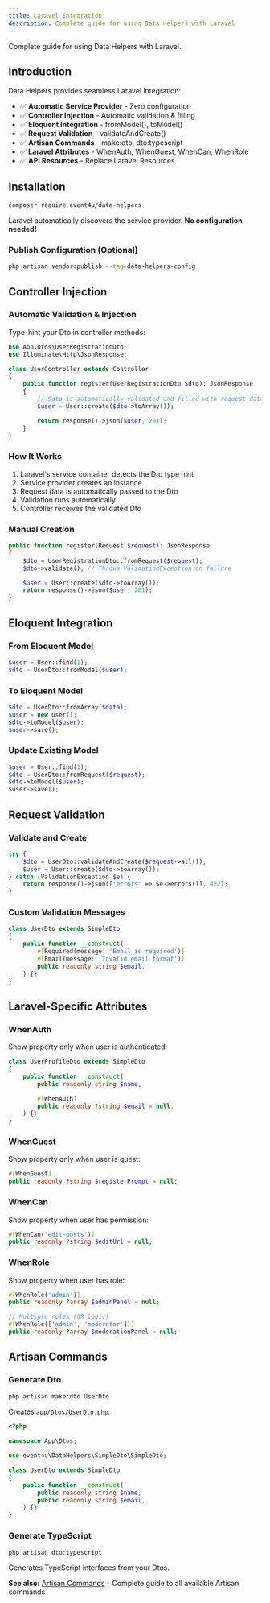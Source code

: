 ```yaml
---
title: Laravel Integration
description: Complete guide for using Data Helpers with Laravel
---
```


Complete guide for using Data Helpers with Laravel.

## Introduction

Data Helpers provides seamless Laravel integration:

- ✅ **Automatic Service Provider** - Zero configuration
- ✅ **Controller Injection** - Automatic validation & filling
- ✅ **Eloquent Integration** - fromModel(), toModel()
- ✅ **Request Validation** - validateAndCreate()
- ✅ **Artisan Commands** - make:dto, dto:typescript
- ✅ **Laravel Attributes** - WhenAuth, WhenGuest, WhenCan, WhenRole
- ✅ **API Resources** - Replace Laravel Resources

## Installation

```bash
composer require event4u/data-helpers
```

Laravel automatically discovers the service provider. **No configuration needed!**

### Publish Configuration (Optional)

```bash
php artisan vendor:publish --tag=data-helpers-config
```

## Controller Injection

### Automatic Validation & Injection

Type-hint your Dto in controller methods:

```php
use App\Dtos\UserRegistrationDto;
use Illuminate\Http\JsonResponse;

class UserController extends Controller
{
    public function register(UserRegistrationDto $dto): JsonResponse
    {
        // $dto is automatically validated and filled with request data
        $user = User::create($dto->toArray());

        return response()->json($user, 201);
    }
}
```

### How It Works

1. Laravel's service container detects the Dto type hint
2. Service provider creates an instance
3. Request data is automatically passed to the Dto
4. Validation runs automatically
5. Controller receives the validated Dto

### Manual Creation

```php
public function register(Request $request): JsonResponse
{
    $dto = UserRegistrationDto::fromRequest($request);
    $dto->validate(); // Throws ValidationException on failure

    $user = User::create($dto->toArray());
    return response()->json($user, 201);
}
```

## Eloquent Integration

### From Eloquent Model

<!-- skip-test: requires Eloquent User model -->
```php
$user = User::find(1);
$dto = UserDto::fromModel($user);
```

### To Eloquent Model

<!-- skip-test: requires Eloquent User model -->
```php
$dto = UserDto::fromArray($data);
$user = new User();
$dto->toModel($user);
$user->save();
```

### Update Existing Model

<!-- skip-test: requires Eloquent User model and Request -->
```php
$user = User::find(1);
$dto = UserDto::fromRequest($request);
$dto->toModel($user);
$user->save();
```

## Request Validation

### Validate and Create

```php
try {
    $dto = UserDto::validateAndCreate($request->all());
    $user = User::create($dto->toArray());
} catch (ValidationException $e) {
    return response()->json(['errors' => $e->errors()], 422);
}
```

### Custom Validation Messages

```php
class UserDto extends SimpleDto
{
    public function __construct(
        #[Required(message: 'Email is required')]
        #[Email(message: 'Invalid email format')]
        public readonly string $email,
    ) {}
}
```

## Laravel-Specific Attributes

### WhenAuth

Show property only when user is authenticated:

```php
class UserProfileDto extends SimpleDto
{
    public function __construct(
        public readonly string $name,

        #[WhenAuth]
        public readonly ?string $email = null,
    ) {}
}
```

### WhenGuest

Show property only when user is guest:

<!-- skip-test: property declaration only -->
```php
#[WhenGuest]
public readonly ?string $registerPrompt = null;
```

### WhenCan

Show property when user has permission:

<!-- skip-test: property declaration only -->
```php
#[WhenCan('edit-posts')]
public readonly ?string $editUrl = null;
```

### WhenRole

Show property when user has role:

<!-- skip-test: property declaration only -->
```php
#[WhenRole('admin')]
public readonly ?array $adminPanel = null;

// Multiple roles (OR logic)
#[WhenRole(['admin', 'moderator'])]
public readonly ?array $moderationPanel = null;
```

## Artisan Commands

### Generate Dto

```bash
php artisan make:dto UserDto
```

Creates `app/Dtos/UserDto.php`:

```php
<?php

namespace App\Dtos;

use event4u\DataHelpers\SimpleDto\SimpleDto;

class UserDto extends SimpleDto
{
    public function __construct(
        public readonly string $name,
        public readonly string $email,
    ) {}
}
```

### Generate TypeScript

```bash
php artisan dto:typescript
```

Generates TypeScript interfaces from your Dtos.

**See also:** [Artisan Commands](/data-helpers/framework-integration/artisan-commands/) - Complete guide to all available Artisan commands
